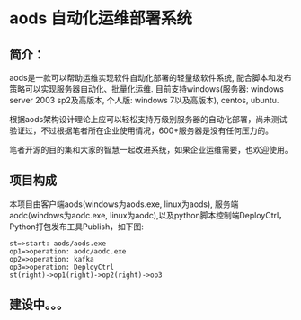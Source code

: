 # aods 自动化运维部署系统
## 简介：
aods是一款可以帮助运维实现软件自动化部署的轻量级软件系统, 配合脚本和发布策略可以实现服务器自动化、批量化运维. 目前支持windows(服务器: windows server 2003 sp2及高版本, 个人版: windows 7以及高版本), centos, ubuntu.

根据aods架构设计理论上应可以轻松支持万级别服务器的自动化部署，尚未测试验证过，不过根据笔者所在企业使用情况，600+服务器是没有任何压力的。

笔者开源的目的集和大家的智慧一起改进系统，如果企业运维需要，也欢迎使用。

## 项目构成
本项目由客户端aods(windows为aods.exe, linux为aods), 服务端aodc(windows为aodc.exe, linux为aodc),以及python脚本控制端DeployCtrl，Python打包发布工具Publish，如下图:

```flow
st=>start: aods/aods.exe
op1=>operation: aodc/aodc.exe
op2=>operation: kafka
op3=>operation: DeployCtrl
st(right)->op1(right)->op2(right)->op3
```


## 建设中。。。
